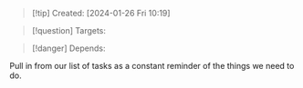 
>[!tip] Created: [2024-01-26 Fri 10:19]

>[!question] Targets: 

>[!danger] Depends: 

Pull in from our list of tasks as a constant reminder of the things we need to do.